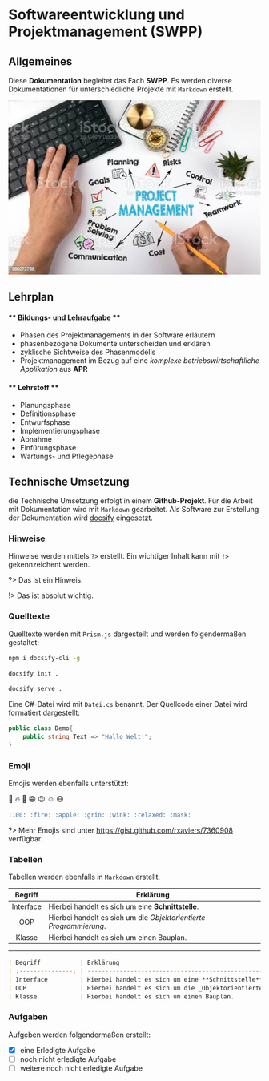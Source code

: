 # Softwareentwicklung und Projektmanagement (SWPP)

## Allgemeines 

Diese **Dokumentation** begleitet das Fach **SWPP**. Es werden diverse Dokumentationen für 
unterschiedliche Projekte mit `Markdown` erstellt. 

![Projektmanangement](_media/istockphoto-980272768-612x612.jpg)

## Lehrplan
 <!-- tabs:start -->

#### ** Bildungs- und Lehraufgabe **

* Phasen des Projektmanagements in der Software erläutern
* phasenbezogene Dokumente unterscheiden und erklären
* zyklische Sichtweise des Phasenmodells
* Projektmanagement im Bezug auf eine *komplexe betriebswirtschaftliche Applikation* aus **APR**

#### ** Lehrstoff **

- Planungsphase
- Definitionsphase
- Entwurfsphase
- Implementierungsphase
- Abnahme 
- Einfürungsphase
- Wartungs- und Pflegephase


<!-- tabs:end -->

## Technische Umsetzung
die Technische  Umsetzung erfolgt in einem **Github-Projekt**. Für die Arbeit mit Dokumentation wird mit `Markdown` gearbeitet.
Als Software zur Erstellung der Dokumentation wird [docsify](https://docsify.js.org/#/) eingesetzt.

### Hinweise
Hinweise werden mittels `?>` erstellt. Ein wichtiger Inhalt kann mit `!>` gekennzeichent werden.

?> Das ist ein Hinweis.

!> Das ist absolut wichtig.

### Quelltexte
Quelltexte werden mit `Prism.js` dargestellt und werden folgendermaßen gestaltet:

```bash 
npm i docsify-cli -g
```

```bash
docsify init .
```

```bash
docsify serve .
```

Eine C#-Datei wird mit `Datei.cs` benannt. Der Quellcode einer Datei wird formatiert dargestellt:

```csharp
public class Demo{
    public string Text => "Hallo Welt!";
}
```

### Emoji
Emojis werden ebenfalls unterstützt:

:100: :fire: :apple: :grin: :wink: :relaxed: :mask:

```markdown
:100: :fire: :apple: :grin: :wink: :relaxed: :mask:
```

?> Mehr Emojis sind unter <https://gist.github.com/rxaviers/7360908> verfügbar.

### Tabellen

Tabellen werden ebenfalls in `Markdown` erstellt.

| Begriff           | Erklärung                                                          |
| :---------------: | -------------------------------------------------------------------|
| Interface         | Hierbei handelt es sich um eine **Schnittstelle**.                 |
| OOP               | Hierbei handelt es sich um die _Objektorientierte Programmierung_. |
| Klasse            | Hierbei handelt es sich um einen Bauplan.                          |

***

```markdown
| Begriff           | Erklärung                                                          |
| :---------------: | -------------------------------------------------------------------|
| Interface         | Hierbei handelt es sich um eine **Schnittstelle**.                 |
| OOP               | Hierbei handelt es sich um die _Objektorientierte Programmierung_. |
| Klasse            | Hierbei handelt es sich um einen Bauplan.                          |
```

### Aufgaben

Aufgeben werden folgendermaßen erstellt:

- [x] eine Erledigte Aufgabe
- [ ] noch nicht erledigte Aufgabe
- [ ] weitere noch nicht erledigte Aufgabe
